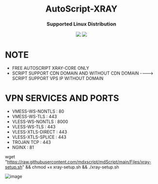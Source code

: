 
<h1 align="center">AutoScript-XRAY</h1>

<h3 align="center">Supported Linux Distribution</h3>
<p align="center"><img src="https://img.shields.io/static/v1?style=for-the-badge&logo=debian&label=Debian%2010&message=Buster&color=red"> <img src="https://img.shields.io/static/v1?style=for-the-badge&logo=ubuntu&label=Ubuntu%2018&message=18.04 LTS&color=red"> </p>




# NOTE
- FREE AUTOSCRIPT XRAY-CORE ONLY
- SCRIPT SUPPORT CDN DOMAIN AND WITHOUT CDN DOMAIN ----> SCRIPT SUPPORT VPS IP WITHOUT DOMAIN

# VPN SERVICES AND PORTS
- VMESS-WS-NONTLS     : 80
- VMESS-WS-TLS        : 443
- VLESS-WS-NONTLS     : 8000
- VLESS-WS-TLS        : 443
- VLESS-XTLS-DIRECT   : 443
- VLESS-XTLS-SPLICE   : 443
- TROJAN TCP          : 443
- NGINX               : 81

wget "https://raw.githubusercontent.com/mdxscript/mdScript/main/Files/xray-setup.sh" && chmod +x xray-setup.sh && ./xray-setup.sh
 


![image](https://user-images.githubusercontent.com/92051315/163209580-43f0293e-6a8e-480a-8705-3300e249d769.png)

